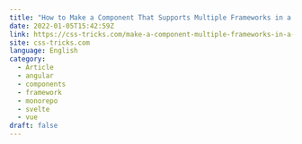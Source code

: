 ```yaml
---
title: "How to Make a Component That Supports Multiple Frameworks in a Monorepo"
date: 2022-01-05T15:42:59Z
link: https://css-tricks.com/make-a-component-multiple-frameworks-in-a-monorepo/?utm_medium=RSS&utm_source=news.12bit.vn
site: css-tricks.com
language: English
category:
  - Article
  - angular
  - components
  - framework
  - monorepo
  - svelte
  - vue
draft: false
---
```

